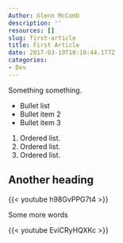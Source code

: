 ```yaml
---
Author: Glenn McComb
description: ''
resources: []
slug: first-article
title: First Article
date: 2017-03-19T10:10:44.177Z
categories:
- Dev
---
```


Something something.

- Bullet list
- Bullet item 2
- Bullet item 3

1. Ordered list.
2. Ordered list.
3. Ordered list.

## Another heading

{{< youtube h98GvPPG7t4 >}}

Some more words

{{< youtube EviCRyHQXKc >}}


